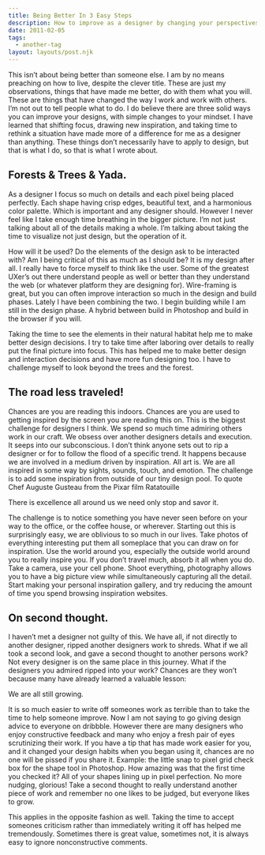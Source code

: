 ```yaml
---
title: Being Better In 3 Easy Steps
description: How to improve as a designer by changing your perspectives.
date: 2011-02-05
tags:
  - another-tag
layout: layouts/post.njk
---
```


This isn’t about being better than someone else. I am by no means preaching on how to live, despite the clever title. These are just my observations, things that have made me better, do with them what you will. These are things that have changed the way I work and work with others. I’m not out to tell people what to do.
I do believe there are three solid ways you can improve your designs, with simple changes to your mindset. I have learned that shifting focus, drawing new inspiration, and taking time to rethink a situation have made more of a difference for me as a designer than anything. These things don’t necessarily have to apply to design, but that is what I do, so that is what I wrote about.

## Forests & Trees & Yada.
As a designer I focus so much on details and each pixel being placed perfectly. Each shape having crisp edges, beautiful text, and a harmonious color palette. Which is important and any designer should. However I never feel like I take enough time breathing in the bigger picture. I’m not just talking about all of the details making a whole. I’m talking about taking the time to visualize not just design, but the operation of it.

How will it be used? Do the elements of the design ask to be interacted with? Am I being critical of this as much as I should be? It is my design after all. I really have to force myself to think like the user. Some of the greatest UXer’s out there understand people as well or better than they understand the web (or whatever platform they are designing for). Wire-framing is great, but you can often improve interaction so much in the design and build phases. Lately I have been combining the two. I begin building while I am still in the design phase. A hybrid between build in Photoshop and build in the browser if you will.

Taking the time to see the elements in their natural habitat help me to make better design decisions. I try to take time after laboring over details to really put the final picture into focus. This has helped me to make better design and interaction decisions and have more fun designing too. I have to challenge myself to look beyond the trees and the forest.

## The road less traveled!
Chances are you are reading this indoors. Chances are you are used to getting inspired by the screen you are reading this on. This is the biggest challenge for designers I think. We spend so much time admiring others work in our craft. We obsess over another designers details and execution. It seeps into our subconscious. I don’t think anyone sets out to rip a designer or for to follow the flood of a specific trend. It happens because we are involved in a medium driven by inspiration. All art is. We are all inspired in some way by sights, sounds, touch, and emotion. The challenge is to add some inspiration from outside of our tiny design pool. To quote Chef Auguste Gusteau from the Pixar film Ratatouille

There is excellence all around us we need only stop and savor it.

The challenge is to notice something you have never seen before on your way to the office, or the coffee house, or wherever. Starting out this is surprisingly easy, we are oblivious to so much in our lives. Take photos of everything interesting put them all someplace that you can draw on for inspiration. Use the world around you, especially the outside world around you to really inspire you. If you don’t travel much, absorb it all when you do. Take a camera, use your cell phone. Shoot everything, photography allows you to have a big picture view while simultaneously capturing all the detail. Start making your personal inspiration gallery, and try reducing the amount of time you spend browsing inspiration websites.

## On second thought.
I haven’t met a designer not guilty of this. We have all, if not directly to another designer, ripped another designers work to shreds. What if we all took a second look, and gave a second thought to another persons work? Not every designer is on the same place in this journey. What if the designers you admired ripped into your work? Chances are they won’t because many have already learned a valuable lesson:

We are all still growing.

It is so much easier to write off someones work as terrible than to take the time to help someone improve. Now I am not saying to go giving design advice to everyone on dribbble. However there are many designers who enjoy constructive feedback and many who enjoy a fresh pair of eyes scrutinizing their work. If you have a tip that has made work easier for you, and it changed your design habits when you began using it, chances are no one will be pissed if you share it. Example: the little snap to pixel grid check box for the shape tool in Photoshop. How amazing was that the first time you checked it? All of your shapes lining up in pixel perfection. No more nudging, glorious! Take a second thought to really understand another piece of work and remember no one likes to be judged, but everyone likes to grow.

This applies in the opposite fashion as well. Taking the time to accept someones criticism rather than immediately writing it off has helped me tremendously. Sometimes there is great value, sometimes not, it is always easy to ignore nonconstructive comments.
